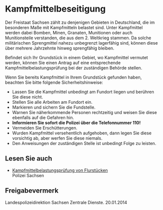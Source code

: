 # Kampfmittelbeseitigung

Der Freistaat Sachsen zählt zu denjenigen Gebieten in Deutschland, die im besonderen Maße mit Kampfmitteln belastet sind. Unter Kampfmittel werden dabei Bomben, Minen, Granaten, Munitionen oder auch Munitionsteile verstanden, die aus dem 2. Weltkrieg stammen. Da solche militärischen Sprengmittel nahezu unbegrenzt lagerfähig sind, können diese über mehrere Jahrzehnte hinweg sprengfähig bleiben.

Befindet sich Ihr Grundstück in einem Gebiet, wo Kampfmittel vermutet werden, können Sie einen Antrag auf eine entsprechende Kampfmittelbelastungsprüfung bei der zuständigen Behörde stellen.

Wenn Sie bereits Kampfmittel in Ihrem Grundstück gefunden haben, beachten Sie bitte folgende Sicherheitshinweise:

* Lassen Sie die Kampfmittel unbedingt am Fundort liegen und berühren Sie diese nicht.
* Stellen Sie alle Arbeiten am Fundort ein.
* Markieren und sichern Sie die Fundstelle.
* Warnen Sie näherkommende Personen rechtzeitig und weisen Sie diese ebenfalls auf die Gefahren hin.
* **Informieren Sie sofort die Polizei über die Telefonnummer 110!**
* Vermeiden Sie Erschütterungen.
* Wurden Kampfmittel versehentlich aufgehoben, dann legen Sie diese vorsichtig ab, aber werfen Sie diese niemals.
* Den Anweisungen der zuständigen Stelle ist unbedingt Folge zu leisten.

## Lesen Sie auch

* [Kampfmittelbelastungsprüfung von Flurstücken](http://www.polizei.sachsen.de/de/8772.htm)  
  Polizei Sachsen

## Freigabevermerk

Landespolizeidirektion Sachsen Zentrale Dienste. 20.01.2014
